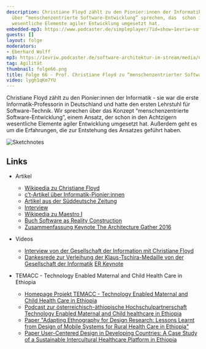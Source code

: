 ```yaml
---
description: Christiane Floyd zählt zu den Pionier:innen der Informatik. Wir sprechen
  über “menschenzentrierte Software-Entwicklung” sprechen, das  schon in den Achtzigern
  wesentliche Elemente agiler Entwicklung umgesetzt hat.
embedded-mp3: https://www.podcaster.de/simpleplayer/?id=show~1evriw~software-architektur-im-stream~pod-8754f3645b653b547696a86099&v=1625838476
guests: []
layout: folge
moderators:
- Eberhard Wolff
mp3: https://1evriw.podcaster.de/software-architektur-im-stream/media/ChristianeFloyd.mp3
tag: Agilität
thumbnail: folge66.png
title: Folge 66 - Prof. Christiane Floyd zu “menschenzentrierter Software-Entwicklung”
video: lygh1qKm7YU
---
```


Christiane Floyd zählt zu den Pionier:innen der Informatik - sie war
die erste Informatik-Professorin in Deutschland und hatte den ersten
Lehrstuhl für Software-Technik. Wir sprechen über das Konzept
“menschenzentrierte Software-Entwicklung”, einem Ansatz, der
schon in den Achtzigern wesentliche Elemente agiler Entwicklung
umgesetzt hat. Außerdem geht es um die Erfahrungen, die zur Entstehung
des Ansatzes geführt haben.

![Sketchnotes](/sketchnotes/folge66.jpg)

## Links

* Artikel
  * [Wikipedia zu Christiane Floyd](https://de.wikipedia.org/wiki/Christiane_Floyd)
  * [c’t-Artikel über Informatik-Pionier:innen](https://www.heise.de/select/ct/2020/27/2019708554757572030)
  * [Artikel aus der Süddeutsche Zeitung](https://www.sueddeutsche.de/wissen/technik-coden-ist-weiblich-1.4949139)
  * [Interview](https://www.tu.berlin/ueber-die-tu-berlin/themenportal-ueber-die-tu-berlin/2021/januar/pionierin-der-informatik/)
  * [Wikipedia zu Maestro I](https://de.wikipedia.org/wiki/Maestro_I )
  * [Buch Software as Reality Construction](https://www.researchgate.net/profile/Reinhard_Keil/publication/242530010_Software_Development_and_Reality_Construction/links/0a85e52ef87238b416000000.pdf)
  * [Zusammenfassung Keynote The Architecture Gather 2016](https://www.iese.fraunhofer.de/blog/architecture-gathering-2016/)


* Videos
  * [Interview von der Gesellschaft der Information mit Christiane Floyd](https://www.youtube.com/watch?v=NqZqqDnwag0)
  * [Dankesrede zur Verleihung der Klaus-Tschira-Medaille von der Gesellschaft der Informatik](https://www.youtube.com/watch?v=eZ_tdWAb-Qs)
[ER Keynote](https://www.youtube.com/watch?v=qsFO3ViFX_A)


* TEMACC - Technology Enabled Maternal and Child Health Care in Ethiopia
  * [Homepage Projekt TEMACC - Technology Enabled Maternal and Child Health Care in Ethiopia](https://se.jku.at/temacc-ethopia-technology-enabled-maternal-and-child-healthcare-in-ethopia/)
  * [Podcast zur österreichisch-äthiopische Hochschulpartnerschaft Technology Enabled Maternal and Child healthcare in Ethiopia](https://oead.at/de/aktuelles/artikel/2018/09/gesundheit-virtuell/)
  * [Paper "Adapting Ethnography for Design Research: Lessons Learnt from Design of Mobile Systems for Rural Health Care in Ethiopia"](https://aisel.aisnet.org/icis2019/is_health/is_health/12/)
  * [Paper User-Centered Design in Developing Countries: A Case Study of a Sustainable Intercultural Healthcare Platform in Ethiopia](https://ieeexplore.ieee.org/document/8818843)
